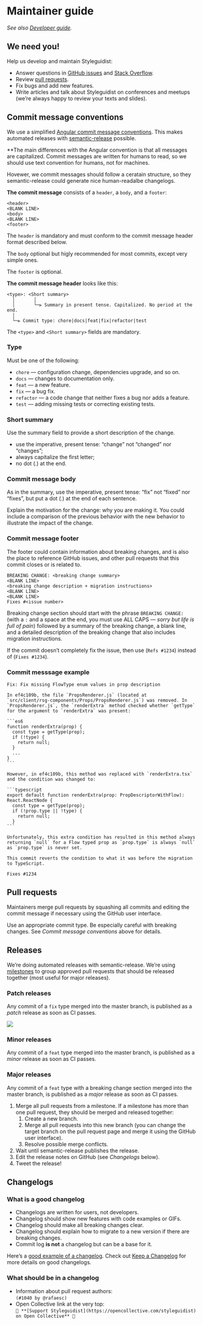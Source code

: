 <!-- Maintainer guide #maintenance -->

# Maintainer guide

_See also [Developer guide](Development.md)._

## We need you!

Help us develop and maintain Styleguidist:

- Answer questions in [GitHub issues](https://github.com/styleguidist/react-styleguidist/issues) and [Stack Overflow](https://stackoverflow.com/questions/tagged/react-styleguidist).
- Review [pull requests](https://github.com/styleguidist/react-styleguidist/pulls).
- Fix bugs and add new features.
- Write articles and talk about Styleguidist on conferences and meetups (we’re always happy to review your texts and slides).

## Commit message conventions

We use a simplified [Angular commit message conventions](https://docs.google.com/document/d/1QrDFcIiPjSLDn3EL15IJygNPiHORgU1_OOAqWjiDU5Y/edit). This makes automated releases with [semantic-release](https://github.com/semantic-release/semantic-release) possible.

\*\*The main differences with the Angular convention is that all messages are capitalized. Commit messages are written for humans to read, so we should use text convention for humans, not for machines.

Hovewer, we commit messages should follow a ceratain structure, so they semantic-release could generate nice human-readalbe changelogs.

**The commit message** consists of a `header`, a `body`, and a `footer`:

```
<header>
<BLANK LINE>
<body>
<BLANK LINE>
<footer>
```

The `header` is mandatory and must conform to the commit message header format described below.

The `body` optional but higly recommended for most commits, except very simple ones.

The `footer` is optional.

**The commit message header** looks like this:

```
<type>: <Short summary>
  │       │
  │       └─⫸ Summary in present tense. Capitalized. No period at the end.
  │
  └─⫸ Commit type: chore|docs|feat|fix|refactor|test
```

The `<type>` and `<Short summary>` fields are mandatory.

### Type

Must be one of the following:

- `chore` — configuration change, dependencies upgrade, and so on.
- `docs` — changes to documentation only.
- `feat` — a new feature.
- `fix` — a bug fix.
- `refactor` — a code change that neither fixes a bug nor adds a feature.
- `test` — adding missing tests or correcting existing tests.

### Short summary

Use the summary field to provide a short description of the change.

- use the imperative, present tense: “change” not “changed” nor “changes”;
- always capitalize the first letter;
- no dot (.) at the end.

### Commit message body

As in the summary, use the imperative, present tense: “fix” not “fixed” nor “fixes”, but put a dot (.) at the end of each sentence.

Explain the motivation for the change: why you are making it. You could include a comparison of the previous behavior with the new behavior to illustrate the impact of the change.

### Commit message footer

The footer could contain information about breaking changes, and is also the place to reference GitHub issues, and other pull requests that this commit closes or is related to.

```
BREAKING CHANGE: <breaking change summary>
<BLANK LINE>
<breaking change description + migration instructions>
<BLANK LINE>
<BLANK LINE>
Fixes #<issue number>
```

Breaking change section should start with the phrase `BREAKING CHANGE:` (with a `:` and a space at the end, you must use ALL CAPS — _sorry but life is full of pain_) followed by a summary of the breaking change, a blank line, and a detailed description of the breaking change that also includes migration instructions.

If the commit doesn’t completely fix the issue, then use (`Refs #1234`) instead of (`Fixes #1234`).

### Commit messsage example

````
Fix: Fix missing FlowType enum values in prop description

In ef4c109b, the file `PropsRenderer.js` (located at
`src/client/rsg-components/Props/PropsRenderer.js`) was removed. In
`PropsRenderer.js`, the `renderExtra` method checked whether `getType`
for the argument to `renderExtra` was present:

```es6
function renderExtra(prop) {
  const type = getType(prop);
  if (!type) {
    return null;
  }
  ...
}
```

However, in ef4c109b, this method was replaced with `renderExtra.tsx`
and the condition was changed to:

```typescript
export default function renderExtra(prop: PropDescriptorWithFlow): React.ReactNode {
  const type = getType(prop);
  if (!prop.type || !type) {
    return null;
  }
```

Unfortunately, this extra condition has resulted in this method always returning `null` for a Flow typed prop as `prop.type` is always `null` as `prop.type` is never set.

This commit reverts the condition to what it was before the migration to TypeScript.

Fixes #1234

````

## Pull requests

Maintainers merge pull requests by squashing all commits and editing the commit message if necessary using the GitHub user interface.

Use an appropriate commit type. Be especially careful with breaking changes. See _Commit message conventions_ above for details.

## Releases

We’re doing automated releases with semantic-release. We’re using [milestones](https://github.com/styleguidist/react-styleguidist/milestones) to group approved pull requests that should be released together (most useful for major releases).

### Patch releases

Any commit of a `fix` type merged into the master branch, is published as a _patch_ release as soon as CI passes.

![](https://d3vv6lp55qjaqc.cloudfront.net/items/1T3v1z0c3f1I1E3l0B3s/patch-commit.png)

### Minor releases

Any commit of a `feat` type merged into the master branch, is published as a _minor_ release as soon as CI passes.

### Major releases

Any commit of a `feat` type with a breaking change section merged into the master branch, is published as a _major_ release as soon as CI passes.

1. Merge all pull requests from a milestone. If a milestone has more than one pull request, they should be merged and released together:
   1. Create a new branch.
   2. Merge all pull requests into this new branch (you can change the target branch on the pull request page and merge it using the GitHub user interface).
   3. Resolve possible merge conflicts.
2. Wait until semantic-release publishes the release.
3. Edit the release notes on GitHub (see _Changelogs_ below).
4. Tweet the release!

## Changelogs

### What is a good changelog

- Changelogs are written for users, not developers.
- Changelog should show new features with code examples or GIFs.
- Changelog should make all breaking changes clear.
- Changelog should explain how to migrate to a new version if there are breaking changes.
- Commit log **is not** a changelog but can be a base for it.

Here’s a [good example of a changelog](https://github.com/styleguidist/react-styleguidist/releases/tag/v7.1.0). Check out [Keep a Changelog](https://keepachangelog.com/) for more details on good changelogs.

### What should be in a changelog

- Information about pull request authors:<br> `(#1040 by @rafaesc)`
- Open Collective link at the very top:<br> `👋 **[Support Styleguidist](https://opencollective.com/styleguidist) on Open Collective** 👋`

